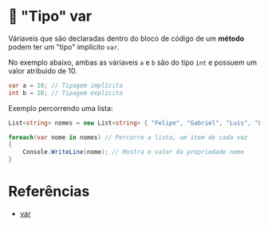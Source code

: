 # 🔷 "Tipo" var

Váriaveis que são declaradas dentro do bloco de código de um **método** podem ter um "tipo" implícito `var`.

No exemplo abaixo, ambas as váriaveis `a` e `b` são do tipo `int` e possuem um valor atribuido de 10.
```C#
var a = 10; // Tipagem implícita
int b = 10; // Tipagem explícita
```

Exemplo percorrendo uma lista:
```C# 
List<string> nomes = new List<string> { "Felipe", "Gabriel", "Luis", "Lucas" };

foreach(var nome in nomes) // Percorre a lista, um item de cada vez
{
    Console.WriteLine(nome); // Mostra o valor da propriedade nome
}
```

# Referências

* [var](https://docs.microsoft.com/en-us/dotnet/csharp/language-reference/keywords/var)